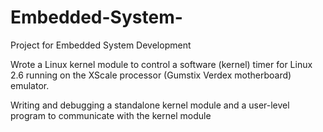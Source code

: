 # Embedded-System-
Project for Embedded System Development 

Wrote a Linux kernel module to control a software (kernel) timer for Linux 2.6 running on the XScale processor (Gumstix Verdex motherboard) emulator.

Writing and debugging a standalone kernel module and a user-level program to communicate with the kernel module